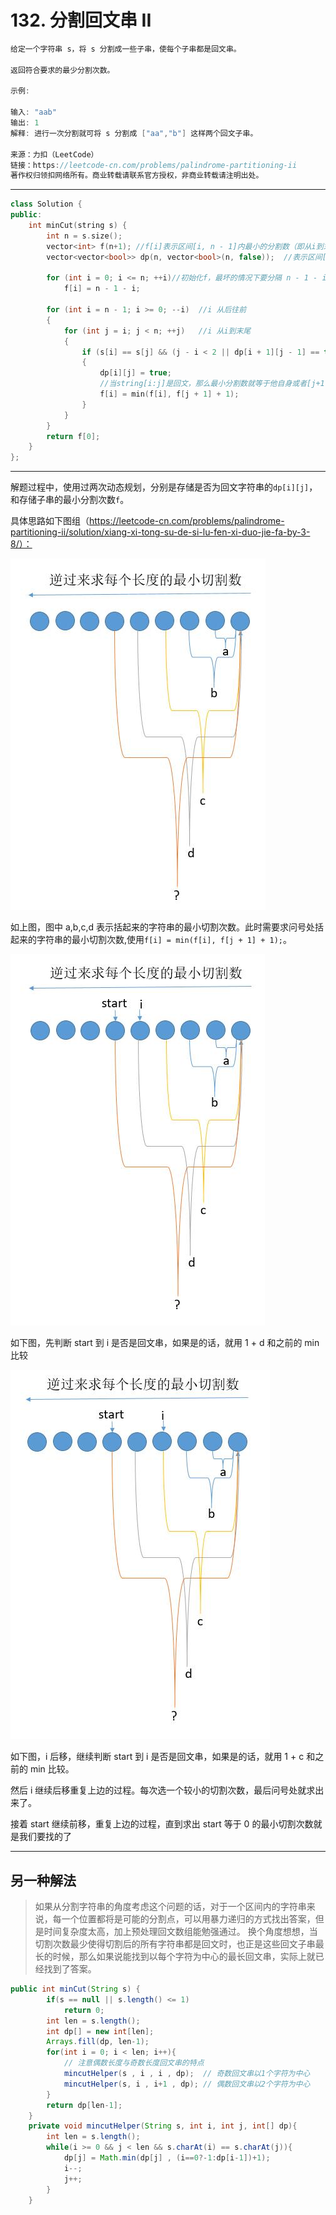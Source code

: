 # 132. 分割回文串 II

```c++
给定一个字符串 s，将 s 分割成一些子串，使每个子串都是回文串。

返回符合要求的最少分割次数。

示例:

输入: "aab"
输出: 1
解释: 进行一次分割就可将 s 分割成 ["aa","b"] 这样两个回文子串。

来源：力扣（LeetCode）
链接：https://leetcode-cn.com/problems/palindrome-partitioning-ii
著作权归领扣网络所有。商业转载请联系官方授权，非商业转载请注明出处。
```

---

```c++
class Solution {
public:
	int minCut(string s) {
		int n = s.size();
		vector<int> f(n+1); //f[i]表示区间[i, n - 1]内最小的分割数（即从i到末尾的最小分割数）
		vector<vector<bool>> dp(n, vector<bool>(n, false));  //表示区间[i,j]是否是回文

		for (int i = 0; i <= n; ++i)//初始化f，最坏的情况下要分隔 n - 1 - i 次
			f[i] = n - 1 - i;

		for (int i = n - 1; i >= 0; --i)  //i 从后往前
		{
			for (int j = i; j < n; ++j)   //i 从i到末尾
			{
				if (s[i] == s[j] && (j - i < 2 || dp[i + 1][j - 1] == true))    //此时s[i,j]为回文
				{
					dp[i][j] = true;
					//当string[i:j]是回文，那么最小分割数就等于他自身或者[j+1:n]的最小分割数+1
					f[i] = min(f[i], f[j + 1] + 1);
				}
			}
		}
		return f[0];
	}
};

```

---

解题过程中，使用过两次动态规划，分别是存储是否为回文字符串的`dp[i][j]`，和存储子串的最小分割次数`f`。

具体思路如下图组（<https://leetcode-cn.com/problems/palindrome-partitioning-ii/solution/xiang-xi-tong-su-de-si-lu-fen-xi-duo-jie-fa-by-3-8/）：>

![img1](./1.jpg)

如上图，图中 a,b,c,d 表示括起来的字符串的最小切割次数。此时需要求问号处括起来的字符串的最小切割次数,使用`f[i] = min(f[i], f[j + 1] + 1);`。

![img1](./2.jpg)

如下图，先判断 start 到 i 是否是回文串，如果是的话，就用 1 + d 和之前的 min 比较

![img1](./3.jpg)

如下图，i 后移，继续判断 start 到 i 是否是回文串，如果是的话，就用 1 + c 和之前的 min 比较。

然后 i 继续后移重复上边的过程。每次选一个较小的切割次数，最后问号处就求出来了。

接着 start 继续前移，重复上边的过程，直到求出 start 等于 0 的最小切割次数就是我们要找的了

---

## 另一种解法

>如果从分割字符串的角度考虑这个问题的话，对于一个区间内的字符串来说，每一个位置都将是可能的分割点，可以用暴力递归的方式找出答案，但是时间复杂度太高，加上预处理回文数组能勉强通过。 换个角度想想，当切割次数最少使得切割后的所有字符串都是回文时，也正是这些回文子串最长的时候，那么如果说能找到以每个字符为中心的最长回文串，实际上就已经找到了答案。

```java
public int minCut(String s) {
        if(s == null || s.length() <= 1)
            return 0;
        int len = s.length();
        int dp[] = new int[len];
        Arrays.fill(dp, len-1);
        for(int i = 0; i < len; i++){
            // 注意偶数长度与奇数长度回文串的特点
            mincutHelper(s , i , i , dp);  // 奇数回文串以1个字符为中心
            mincutHelper(s, i , i+1 , dp); // 偶数回文串以2个字符为中心
        }
        return dp[len-1];
    }
    private void mincutHelper(String s, int i, int j, int[] dp){
        int len = s.length();
        while(i >= 0 && j < len && s.charAt(i) == s.charAt(j)){
            dp[j] = Math.min(dp[j] , (i==0?-1:dp[i-1])+1);
            i--;
            j++;
        }
    }
```
